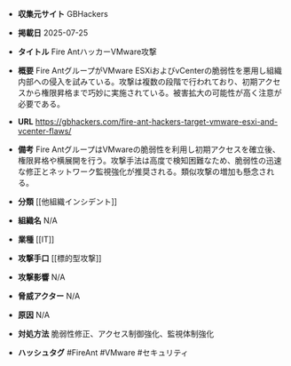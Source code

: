 - **収集元サイト**
GBHackers

- **掲載日**
2025-07-25

- **タイトル**
Fire AntハッカーVMware攻撃

- **概要**
Fire AntグループがVMware ESXiおよびvCenterの脆弱性を悪用し組織内部への侵入を試みている。攻撃は複数の段階で行われており、初期アクセスから権限昇格まで巧妙に実施されている。被害拡大の可能性が高く注意が必要である。

- **URL**
https://gbhackers.com/fire-ant-hackers-target-vmware-esxi-and-vcenter-flaws/

- **備考**
Fire AntグループはVMwareの脆弱性を利用し初期アクセスを確立後、権限昇格や横展開を行う。攻撃手法は高度で検知困難なため、脆弱性の迅速な修正とネットワーク監視強化が推奨される。類似攻撃の増加も懸念される。

- **分類**
[[他組織インシデント]]

- **組織名**
N/A

- **業種**
[[IT]]

- **攻撃手口**
[[標的型攻撃]]

- **攻撃影響**
N/A

- **脅威アクター**
N/A

- **原因**
N/A

- **対処方法**
脆弱性修正、アクセス制御強化、監視体制強化

- **ハッシュタグ**
#FireAnt #VMware #セキュリティ
